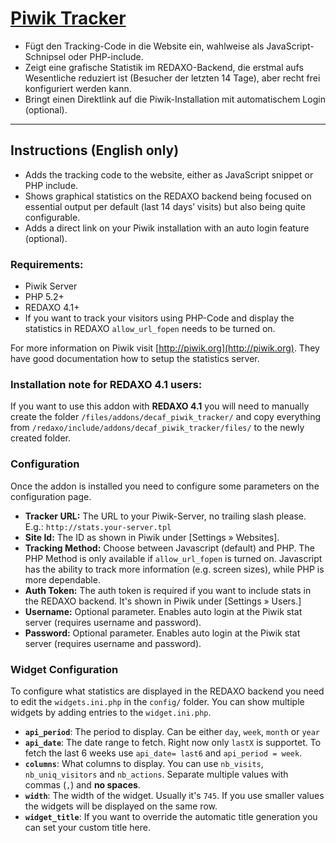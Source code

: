 # [Piwik Tracker](http://www.redaxo.org/de/download/addons/?addon_id=774)

* Fügt den Tracking-Code in die Website ein, wahlweise als JavaScript-Schnipsel oder PHP-include.
* Zeigt eine grafische Statistik im REDAXO-Backend, die erstmal aufs Wesentliche reduziert ist (Besucher der letzten 14 Tage), aber recht frei konfiguriert werden kann.
* Bringt einen Direktlink auf die Piwik-Installation mit automatischem Login (optional).

---

## Instructions (English only)

* Adds the tracking code to the website, either as JavaScript snippet or PHP include.
* Shows graphical statistics on the REDAXO backend being focused on essential output per default (last 14 days’ visits) but also being quite configurable.
* Adds a direct link on your Piwik installation with an auto login feature (optional).

### Requirements:

* Piwik Server
* PHP 5.2+
* REDAXO 4.1+
* If you want to track your visitors using PHP-Code and display the statistics in REDAXO `allow_url_fopen` needs to be turned on.

For more information on Piwik visit [http://piwik.org](http://piwik.org). They have good documentation how to setup the statistics server.

### Installation note for REDAXO 4.1 users:

If you want to use this addon with <strong>REDAXO 4.1</strong> you will need to manually create the folder `/files/addons/decaf_piwik_tracker/` and copy everything from `/redaxo/include/addons/decaf_piwik_tracker/files/` to the newly created folder.

### Configuration

Once the addon is installed you need to configure some parameters on the configuration page.

* **Tracker URL:** The URL to your Piwik-Server, no trailing slash please. E.g.: `http://stats.your-server.tpl`
* **Site Id:** The ID as shown in Piwik under [Settings » Websites].
* **Tracking Method:** Choose between Javascript (default) and PHP. The PHP Method is only available if `allow_url_fopen` is turned on. Javascript has the ability to track more information (e.g. screen sizes), while PHP is more dependable.
* **Auth Token:** The auth token is required if you want to include stats in the REDAXO backend. It's shown in Piwik under [Settings » Users.]
* **Username:** Optional parameter. Enables auto login at the Piwik stat server (requires username and password).
* **Password:** Optional parameter. Enables auto login at the Piwik stat server (requires username and password).

### Widget Configuration

To configure what statistics are displayed in the REDAXO backend you need to edit the `widgets.ini.php` in the `config/` folder. You can show multiple widgets by adding entries to the `widget.ini.php`.

* **`api_period`**: The period to display. Can be either `day`, `week`, `month` or `year`
* **`api_date`**: The date range to fetch. Right now only `lastX` is supportet. To fetch the last 6 weeks use `api_date= last6` and `api_period = week`.
* **`columns`**: What columns to display. You can use `nb_visits`, `nb_uniq_visitors` and `nb_actions`. Separate multiple values with commas (`,`) and **no spaces**.
* **`width`**: The width of the widget. Usually it's `745`. If you use smaller values the widgets will be displayed on the same row.
* **`widget_title`**: If you want to override the automatic title generation you can set your custom title here.